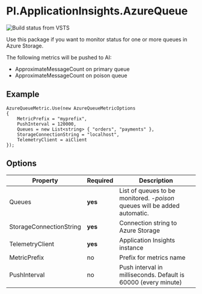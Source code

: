 # PI.ApplicationInsights.AzureQueue

![Build status from VSTS](https://pi-applications-dk.visualstudio.com/_apis/public/build/definitions/8c43066a-ced2-41f9-822b-b5a7154a9b31/56/badge)

Use this package if you want to monitor status for one or more queues in Azure Storage. 

The following metrics will be pushed to AI:
* ApproximateMessageCount on primary queue
* ApproximateMessageCount on poison queue

## Example
```
AzureQueueMetric.Use(new AzureQueueMetricOptions
{
    MetricPrefix = "myprefix",
    PushInterval = 120000,
    Queues = new List<string> { "orders", "payments" },
    StorageConnectionString = "localhost",
    TelemetryClient = aiClient
});
```

## Options
Property | Required | Description
--- | --- | ---
Queues | **yes** | List of queues to be monitored. *-poison* queues will be added automatic.
StorageConnectionString | **yes** | Connection string to Azure Storage
TelemetryClient | **yes** | Application Insights instance
MetricPrefix  | no | Prefix for metrics name
PushInterval | no | Push interval in milliseconds. Default is 60000 (every minute)